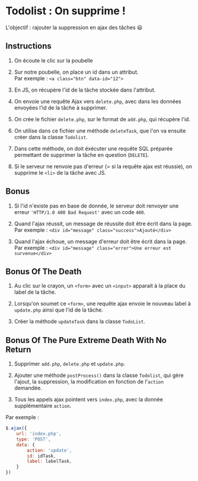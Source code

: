 # Todolist : On supprime !

L'objectif : rajouter la suppression en ajax des tâches :smiley:

## Instructions

1. On écoute le clic sur la poubelle

2. Sur notre poubelle, on place un id dans un attribut.  
Par exemple : `<a class="btn" data-id="12">`

3. En JS, on récupère l'id de la tâche stockée dans l'attribut.

4. On envoie une requête Ajax vers `delete.php`, avec dans les données envoyées l'id de la tâche à supprimer.

5. On crée le fichier `delete.php`, sur le format de `add.php`, qui récupère l'id.

6. On utilise dans ce fichier une méthode `deleteTask`, que l'on va ensuite créer dans la classe `Todolist`.

7. Dans cette méthode, on doit éxécuter une requête SQL préparée permettant de supprimer la tâche en question (`DELETE`).

8. Si le serveur ne renvoie pas d'erreur (= si la requête ajax est réussie), on supprime le `<li>` de la tâche avec JS.

## Bonus

1. Si l'id n'existe pas en base de donnée, le serveur doit renvoyer une erreur `'HTTP/1.0 400 Bad Request'` avec un code `400`.

2. Quand l'ajax réussit, un message de réussite doit être écrit dans la page.  
Par exemple : `<div id="message" class="success">Ajouté</div>`

3. Quand l'ajax échoue, un message d'erreur doit être écrit dans la page.  
Par exemple : `<div id="message" class="error">Une erreur est survenue</div>`

## Bonus Of The Death

1. Au clic sur le crayon, un `<form>` avec un `<input>` apparait à la place du label de la tâche.

2. Lorsqu'on soumet ce `<form>`, une requête ajax envoie le nouveau label à `update.php` ainsi que l'id de la tâche.

3. Créer la méthode `updateTask` dans la classe `TodoList`.

## Bonus Of The Pure Extreme Death With No Return

1. Supprimer `add.php`, `delete.php` et `update.php`.

2. Ajouter une méthode `postProcess()` dans la classe `Todolist`, qui gère l'ajout, la suppression, la modification en fonction de l'`action` demandée.

3. Tous les appels ajax pointent vers `index.php`, avec la donnée supplémentaire `action`.  

Par exemple :
```js
$.ajax({
	url: 'index.php',
	type: 'POST',
	data: {
		action: 'update',
		id: idTask,
		label: labelTask,
	}
})
```
